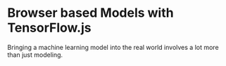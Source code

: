 # Browser based Models with TensorFlow.js

Bringing a machine learning model into the real world involves a lot more than just modeling. 
